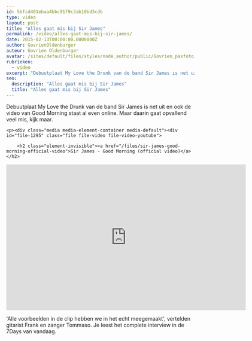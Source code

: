 ```yaml
---
id: 5bfcd401ebaa4bbc91f9c3ab10bd3cdb
type: video
layout: post
title: "Alles gaat mis bij Sir James"
permalink: /video/alles-gaat-mis-bij-sir-james/
date: 2015-02-13T00:00:00.0000000Z
author: GovrienOldenburger
auteur: Govrien Oldenburger
avatar: /sites/default/files/styles/node_author/public/Govrien_pasfoto_Nieuw%20EXTRA.jpg?itok=BvsTF6tL
rubrieken:
  - video
excerpt: "Debuutplaat My Love the Drunk van de band Sir James is net uit en ook de video van Good Morning staat al even online. Maar daarin gaat opvallend veel mis, kijk maar.  "
seo:
  description: "Alles gaat mis bij Sir James"
  title: "Alles gaat mis bij Sir James"
---
```

Debuutplaat My Love the Drunk van de band Sir James is net uit en ook de video van Good Morning staat al even online. Maar daarin gaat opvallend veel mis, kijk maar.  

    <p><div class="media media-element-container media-default"><div id="file-1295" class="file file-video file-video-youtube">

        <h2 class="element-invisible"><a href="/files/sir-james-good-morning-official-video">Sir James - Good Morning (official video)</a></h2>
    
  
  <div class="content">
    <div class="media-youtube-video media-element file-default media-youtube-1">
  <iframe class="media-youtube-player" width="640" height="390" title="Sir James - Good Morning (official video)" src="https://www.youtube.com/embed/mDIZyBTMExA?wmode=opaque&controls=" name="Sir James - Good Morning (official video)" frameborder="0" allowfullscreen="">Video van Sir James - Good Morning (official video)</iframe>
</div>
  </div>

  
</div>
</div>
<p>'Alle voorbeelden in de clip hebben we in het echt meegemaakt', vertelden gitarist Frank en zanger Tommaso. Je leest het complete interview in de 7Days van vandaag.</p>
<p> </p>  
